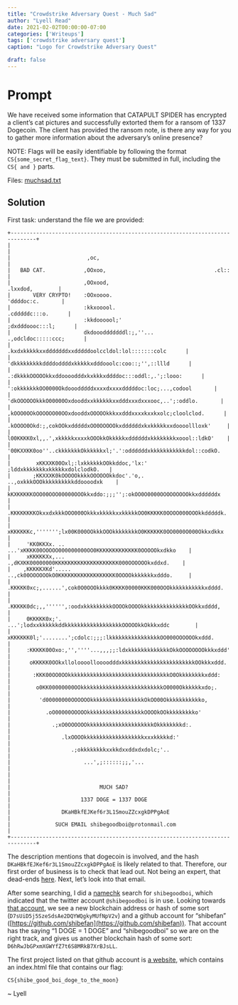 ```yaml
---
title: "Crowdstrike Adversary Quest - Much Sad"
author: "Lyell Read"
date: 2021-02-02T00:00:00-07:00
categories: ['Writeups']
tags: ['crowdstrike adversary quest']
caption: "Logo for Crowdstrike Adversary Quest"

draft: false
---
```


# Prompt

We have received some information that CATAPULT SPIDER has encrypted a client’s cat pictures and successfully extorted them for a ransom of 1337 Dogecoin. The client has provided the ransom note, is there any way for you to gather more information about the adversary’s online presence?

NOTE: Flags will be easily identifiable by following the format `CS{some_secret_flag_text}`. They must be submitted in full, including the `CS{ and }` parts.

Files: [muchsad.txt](https://github.com/lyellread/ctf-writeups/blob/master/2021-crowdstrike-adversary/catapult-spider/much-sad/muchsad.txt)

## Solution

First task: understand the file we are provided:

```
+------------------------------------------------------------------------------+
|                                                                              |
|                        ,oc,                                                  |
|   BAD CAT.            ,OOxoo,                                  .cl::         |
|                       ,OOxood,                               .lxxdod,        |
|       VERY CRYPTO!    :OOxoooo.                             'ddddoc:c.       |
|                       :kkxooool.                          .cdddddc:::o.      |
|                       :kkdoooool;'                      ;dxdddoooc:::l;      |
|                       dkdooodddddddl:;,''...         .,odcldoc:::::ccc;      |
|                      .kxdxkkkkkxxdddddddxxdddddoolccldol:lol:::::::colc      |
|                     'dkkkkkkkkkddddoddddxkkkkkxdddooolc:coo::;'',::llld      |
|                 .:dkkkkOOOOOkkxddoooodddxkxkkkxddddoc:::oddl:,.';:looo:      |
|             ':okkkkkkkOO0000Okdooodddddxxxxdxxxxdddddoc:loc;...,codool       |
|           'dkOOOOOOkkkO00000Oxdooddxxkkkkkkxxdddxxxdxxxooc,..';:oddlo.       |
|          ,kOOO0OOkOOOOOO00OOxdooddxOOOOOkkkxxdddxxxxkxxkxolc;cloolclod.      |
|         .kOOOO0Okd:;,cokOOkxdddddxOO0OOOOOkxddddddxkxkkkkkxxdoooollloxk'     |
|         l00KKKK0xl,,.',xkkkkkxxxxkOOOkkOkkkkkxddddddxkkkkkkkkxoool::ldkO'    |
|        '00KXXKK0oo''..ckkkkkkkOkkkkkkxl;'.':oddddddxkkkkkkkkkkkdol::codkO.   |
|        xKKXXK00Oxl;:lxkkkkkkOOkkddoc,'lx:'   ;lddxkkkkkkkxkkkkkxdolclodkO.   |
|       ;KKXXXK0kOOOOOkkkkOOOOOOkkdoc'.'o,.  ..,oxkkkOOOkkkkkkkkkkddoooodxk    |
|       kKXKKKKKOOO00OOO00000OOOkkxddo:;;;'';:okOO0O0000OOOOOOOOOkkxddddddx    |
|      .KKKKKKKKOkxxdxkkkOOO000OkkkxkkkkkxxkkkkkOO0KKKKK0OOOO000OOOkkdddddk.   |
|      xKKKKKKc,''''''';lx00K000OOkkkOOOkkkkkkkkO0KKKKKK0OO0000O000Okkxdkkx    |
|     'KK0KKXx. ..    ...'xKKKK00OOOOO000000000OO0KKKKKKKKKKKKK0OOOOOkxdkko    |
|     xKKKKKXx,...      .,dKXKK00000000KKKKKKKKKKKKKKKKKKKK000OOOOOOkxddxd.    |
|    ,KKKKKXKd'.....  ..,ck00OOOOOOkO0KKKKKKKKKKKKKKKKKK0OOOOkkkkkkkxdddo.     |
|    .KKKKK0xc;,......',cok0O0OOOkkkk0KKKK00000KKK000OOOkkkkkkkkkkkxdddd.      |
|    .KKKKK0dc;,,'''''',:oodxkkkkkkkkkOOOOkOOOOkkkkkkkkkkkkkkkOOkkxdddd,       |
|     0KKKKK0x;'.   ...';lodxxkkkkkkddkkkkkkkkkkkkkkkkkkOOOOOkkOkkkxddc        |
|     xKKKKKK0l;'........';cdolc:;;;:lkkkkkkkkkkkkkkkkOO000OOOOOOkxddd.        |
|     :KKKKK00Oxo:,'',''''...,,,;;:ldxkkkkkkkkkkkkkOkkOOOOOOOOkkkxddd'         |
|      oKKKKK0OOkxlloloooolloooodddxkkkkkkkkkkkkkkkkkkkkkkkOOkkkxddd.          |
|       :KKK00OO0OOkkkkkkkkkkkkkkkkkkkkkkkkkkkkkkkkO0Okkkkkkkkxddd:            |
|        o0KK00000000OOkkkkkkkkkkkkkkkkkkkkkkkkkkO0000Okkkkkkxdo;.             |
|         'd00000000OOOOOOkkkkkkkkkkkkkkkkkOkOO00Okkkkkkkkkkko,                |
|           .oO00000OOOOOkkkkkkkkkkkkkkkkkkOOOOkOOkkkkkkkkko'                  |
|             .;xO0OOOOOOkkkkkkkkkkkkkkkkkkkkkOkkkkkkkkd:.                     |
|                .lxOOOOkkkkkkkkkkkkkkkkkkkxxxkkkkkd:'                         |
|                   .;okkkkkkkkxxkkdxxddxdxdolc;'..                            |
|                       ...',;::::::;;,'...                                    |
|                                                                              |
|                            MUCH SAD?                                         |
|                      1337 DOGE = 1337 DOGE                                   |
|                DKaHBkfEJKef6r3L1SmouZZcxgkDPPgAoE                            |
|              SUCH EMAIL shibegoodboi@protonmail.com                          |
+------------------------------------------------------------------------------+
```

The description mentions that dogecoin is involved, and the hash `DKaHBkfEJKef6r3L1SmouZZcxgkDPPgAoE` is likely related to that. Therefore, our first order of business is to check that lead out. Not being an expert, that dead-ends [here](https://dogechain.info/address/DKaHBkfEJKef6r3L1SmouZZcxgkDPPgAoE). Next, let’s look into that email.

After some searching, I did a [namechk](https://github.com/lyellread/ctf-writeups/blob/master/2021-crowdstrike-adversary/catapult-spider/much-sad/namechk.com) search for `shibegoodboi`, which indicated that the twitter account `@shibegoodboi` is in use. Looking towards [that account](https://twitter.com/shibegoodboi), we see a new blockchain address or hash of some sort (`D7sUiD5j5SzeSdsAe2DQYWQgkyMUfNpV2v`) and a github account for “shibefan” ([https://github.com/shibefan](https://github.com/shibefan)). That account has the saying “1 DOGE = 1 DOGE” and “shibegoodboi” so we are on the right track, and gives us another blockchain hash of some sort: `D6hRwJbGPxmXGWYfZ7t6S8MRkB7XrBJsLL`.

The first project listed on that github account is [a website](https://github.com/shibefan/shibefan.github.io), which contains an index.html file that contains our flag:

```
CS{shibe_good_boi_doge_to_the_moon}
```

~ Lyell
